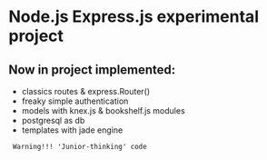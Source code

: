 # Node.js Express.js experimental project

## Now in project implemented:
 * classics routes & express.Router()
 * freaky simple authentication
 * models with knex.js & bookshelf.js modules
 * postgresql as db
 * templates with jade engine

 ```
  Warning!!! 'Junior-thinking' code
 ```
